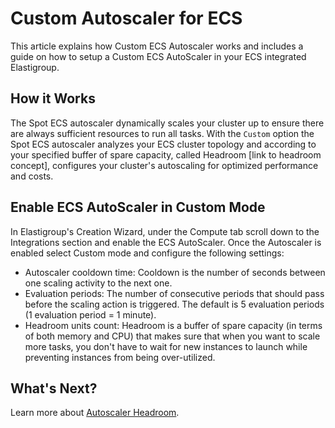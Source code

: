 # Custom Autoscaler for ECS

This article explains how Custom ECS Autoscaler works and includes a guide on how to setup a Custom ECS AutoScaler in your ECS integrated Elastigroup.

## How it Works

The Spot ECS autoscaler dynamically scales your cluster up to ensure there are always sufficient resources to run all tasks. With the `Custom` option the Spot ECS autoscaler analyzes your ECS cluster topology and according to your specified buffer of spare capacity, called Headroom [link to headroom concept], configures your cluster's autoscaling for optimized performance and costs.

## Enable ECS AutoScaler in Custom Mode

In Elastigroup's Creation Wizard, under the Compute tab scroll down to the Integrations section and enable the ECS AutoScaler. Once the Autoscaler is enabled select Custom mode and configure the following settings:

- Autoscaler cooldown time: Cooldown is the number of seconds between one scaling activity to the next one.
- Evaluation periods: The number of consecutive periods that should pass before the scaling action is triggered. The default is 5 evaluation periods (1 evaluation period = 1 minute).
- Headroom units count: Headroom is a buffer of spare capacity (in terms of both memory and CPU) that makes sure that when you want to scale more tasks, you don't have to wait for new instances to launch while preventing instances from being over-utilized.

## What's Next?

Learn more about [Autoscaler Headroom](elastigroup/features/amazon-ecs/autoscaler-headroom.md).
